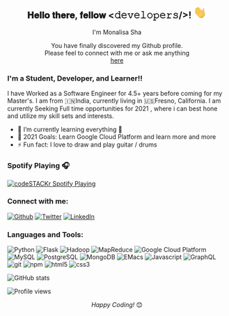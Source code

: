 <div align="center">
<h2> 𝐇𝐞𝐥𝐥𝐨 𝐭𝐡𝐞𝐫𝐞, 𝐟𝐞𝐥𝐥𝐨𝐰 <𝚍𝚎𝚟𝚎𝚕𝚘𝚙𝚎𝚛𝚜/>! <img src="https://github.com/ABSphreak/ABSphreak/blob/master/gifs/Hi.gif" width="30px"></h2>
     I'm Monalisa Sha
</div>

<div align="center">

You have finally discovered my Github profile. <br>
Please feel to connect with me or ask me anything <br>
<a href="https://github.com/monalisasha">here</a><br>
</div>

### I'm a Student, Developer, and Learner!!

I have Worked as a Software Engineer for 4.5+ years before coming for my Master's. 
I am from :india:India, currently living in :us:Fresno, California.
I am currently Seeking Full time opportunities for 2021 , where i can best hone and utilize my skill sets and interests.

- 🌱 I’m currently learning everything 🤣
- 🥅 2021 Goals: Learn Google Cloud Platform and learn more and more 
- ⚡ Fun fact: I love to draw and play guitar / drums

<h3> Spotify Playing 🎧 </h3>

[<img src="https://now-playing-codestackr.vercel.app/api/spotify-playing" alt="codeSTACKr Spotify Playing" width="350" />](https://open.spotify.com/playlist/37i9dQZF1DX8Uebhn9wzrS)

<h3> Connect with me: </h3>
<p><a href="https://github.com/monalisasha" target="_blank"><img alt="Github" src="https://img.shields.io/badge/GitHub-%2312100E.svg?&style=for-the-badge&logo=Github&logoColor=white" /></a> <a href="https://twitter.com/monalisa0410" target="_blank"><img alt="Twitter" src="https://img.shields.io/badge/twitter-%231DA1F2.svg?&style=for-the-badge&logo=twitter&logoColor=white" /></a> <a href="https://www.linkedin.com/in/monalisa-sha-29183258/" target="_blank"><img alt="LinkedIn" src="https://img.shields.io/badge/linkedin-%230077B5.svg?&style=for-the-badge&logo=linkedin&logoColor=white" /></a>
</p>

<h3>Languages and Tools:</h3>
<p>
  <img alt="Python" src ="https://img.shields.io/badge/Python-Green"/>
  <img alt="Flask" src ="https://img.shields.io/badge/Flask-yellow"/>
  <img alt="Hadoop" src ="https://img.shields.io/badge/Hadoop-blue"/>
  <img alt="MapReduce" src ="https://img.shields.io/badge/MapReduce-red"/>
  <img alt="Google Cloud Platform" src="https://img.shields.io/badge/-Google_Cloud_Platform-1a73e8?style=flat-square&logo=google-cloud&logoColor=white" />
  <img alt="MySQL" src ="https://img.shields.io/badge/MySQL-green"/>
  <img alt="PostgreSQL" src ="https://img.shields.io/badge/PostgreSQL-blue"/>
  <img alt="MongoDB" src="https://img.shields.io/badge/-MongoDB-13aa52?style=flat-square&logo=mongodb&logoColor=white" />
  <img alt="EMacs" src ="https://img.shields.io/badge/EMacs-Blue"/>
  <img alt = "Javascript" src = "https://img.shields.io/badge/Javascript-yellow"/>
  <img alt="GraphQL" src="https://img.shields.io/badge/-GraphQL-E10098?style=flat-square&logo=graphql&logoColor=white" />
  <img alt="git" src="https://img.shields.io/badge/-Git-F05032?style=flat-square&logo=git&logoColor=white" />
  <img alt="npm" src="https://img.shields.io/badge/-NPM-CB3837?style=flat-square&logo=npm&logoColor=white" />
  <img alt="html5" src="https://img.shields.io/badge/-HTML5-E34F26?style=flat-square&logo=html5&logoColor=white" />
  <img alt= "css3" src = "https://img.shields.io/badge/-CSS3-0779e4?style=flat-square&logo=css3&logoColor=white"/>
</p>

![GitHub stats](https://github-readme-stats.codestackr.vercel.app/api?username=monalisasha&show_icons=true&hide_border=true)

![Profile views](https://gpvc.arturio.dev/monalisasha)

<div align="center">
<i>Happy Coding!</i> 😊
</div>
